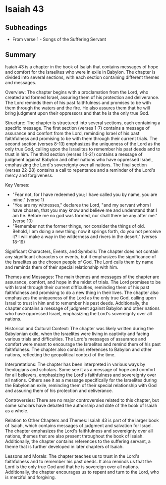 # Isaiah 43

## Subheadings

* From verse 1 - Songs of the Suffering Servant

## Summary

Isaiah 43 is a chapter in the book of Isaiah that contains messages of hope and comfort for the Israelites who were in exile in Babylon. The chapter is divided into several sections, with each section containing different themes and messages.

Overview:
The chapter begins with a proclamation from the Lord, who created and formed Israel, assuring them of his protection and deliverance. The Lord reminds them of his past faithfulness and promises to be with them through the waters and the fire. He also assures them that he will bring judgment upon their oppressors and that he is the only true God.

Structure:
The chapter is structured into several sections, each containing a specific message. The first section (verses 1-7) contains a message of assurance and comfort from the Lord, reminding Israel of his past faithfulness and promising to be with them through their current trials. The second section (verses 8-13) emphasizes the uniqueness of the Lord as the only true God, calling upon the Israelites to remember his past deeds and to trust in him. The third section (verses 14-21) contains a message of judgment against Babylon and other nations who have oppressed Israel, emphasizing the Lord's sovereignty over all nations. The final section (verses 22-28) contains a call to repentance and a reminder of the Lord's mercy and forgiveness.

Key Verses:
- "Fear not, for I have redeemed you; I have called you by name, you are mine." (verse 1)
- "You are my witnesses," declares the Lord, "and my servant whom I have chosen, that you may know and believe me and understand that I am he. Before me no god was formed, nor shall there be any after me." (verse 10)
- "Remember not the former things, nor consider the things of old. Behold, I am doing a new thing; now it springs forth, do you not perceive it? I will make a way in the wilderness and rivers in the desert." (verses 18-19)

Significant Characters, Events, and Symbols:
The chapter does not contain any significant characters or events, but it emphasizes the significance of the Israelites as the chosen people of God. The Lord calls them by name and reminds them of their special relationship with him.

Themes and Messages:
The main themes and messages of the chapter are assurance, comfort, and hope in the midst of trials. The Lord promises to be with Israel through their current difficulties, reminding them of his past faithfulness and promising to do a new thing in their lives. The chapter also emphasizes the uniqueness of the Lord as the only true God, calling upon Israel to trust in him and to remember his past deeds. Additionally, the chapter contains a message of judgment against Babylon and other nations who have oppressed Israel, emphasizing the Lord's sovereignty over all nations.

Historical and Cultural Context:
The chapter was likely written during the Babylonian exile, when the Israelites were living in captivity and facing various trials and difficulties. The Lord's messages of assurance and comfort were meant to encourage the Israelites and remind them of his past faithfulness. The chapter also contains references to Babylon and other nations, reflecting the geopolitical context of the time.

Interpretations:
The chapter has been interpreted in various ways by theologians and scholars. Some see it as a message of hope and comfort for all believers, emphasizing the Lord's faithfulness and sovereignty over all nations. Others see it as a message specifically for the Israelites during the Babylonian exile, reminding them of their special relationship with God and assuring them of his protection and deliverance.

Controversies:
There are no major controversies related to this chapter, but some scholars have debated the authorship and date of the book of Isaiah as a whole.

Relation to Other Chapters and Themes:
Isaiah 43 is part of the larger book of Isaiah, which contains messages of judgment and salvation for Israel. The chapter emphasizes the Lord's faithfulness and sovereignty over all nations, themes that are also present throughout the book of Isaiah. Additionally, the chapter contains references to the suffering servant, a theme that is further developed in later chapters of Isaiah.

Lessons and Morals:
The chapter teaches us to trust in the Lord's faithfulness and to remember his past deeds. It also reminds us that the Lord is the only true God and that he is sovereign over all nations. Additionally, the chapter encourages us to repent and turn to the Lord, who is merciful and forgiving.